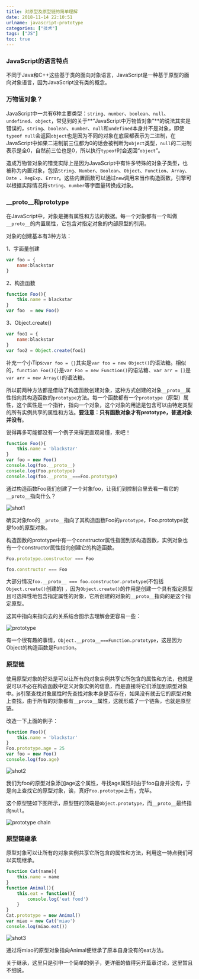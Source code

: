 ```yaml
---
title: 对原型及原型链的简单理解
date: 2018-11-14 22:10:51
urlname: javascript-prototype
categories: ["技术"]
tags: ["JS"]
toc: true
---
```


### JavaScript的语言特点

不同于Java和C++这些基于类的面向对象语言，JavaScript是一种基于原型的面向对象语言，因为JavaScript没有类的概念。

### 万物皆对象？

JavaScript中一共有6种主要类型：`string`、`number`、`boolean`、`null`、`undefined`、`object`，常见到的关于**“JavaScript中万物皆对象”**的说法其实是错误的，`string`、`boolean`、`number`、`null`和`undefined`本身并不是对象，即使`typeof null`会返回`object`也是因为不同的对象在底层都表示为二进制，在JavaScript中如果二进制前三位都为0的话会被判断为`object`类型，`null`的二进制表示是全0，自然前三位也是0，所以执行`typeof`时会返回“`object`”。

造成万物皆对象的错觉实际上是因为JavaScript中有许多特殊的对象子类型，也被称为内置对象，包括`String`、`Number`、`Boolean`、`Object`、`Function`、`Array`、`Date `、`RegExp`、`Error`。这些内置函数可以通过`new`调用来当作构造函数，引擎可以根据实际情况将`string`、`number`等字面量转换成对象。

### &#95;&#95;proto&#95;&#95;和prototype

在JavaScript中，对象是拥有属性和方法的数据。每一个对象都有一个叫做`__proto__`的内置属性，它包含对指定对象的内部原型的引用。

对象的创建基本有3种方法：

1、字面量创建

``` javascript
var foo = {
    name:blackstar
}
```

2、构造函数

``` javascript
function Foo(){
    this.name = blackstar
}
var foo  = new Foo()
```

3、Object.create()

``` javascript
var foo1 = {
    name:blackstar
}
var foo2 = Object.create(foo1)
```

补充一个小Tips:`var foo = {}`其实是`var foo = new Object()`的语法糖。相似的，`function Foo(){}`是`var Foo = new Function()`的语法糖、`var arr = []`是`var arr = new Array()`的语法糖。

所以前两种方法都是借助了构造函数创建对象，这种方式创建的对象`__proto__`属性指向其构造函数的`prototype`方法。每一个函数都有一个`prototype`（原型）属性，这个属性是一个指针，指向一个对象，这个对象的用途是包含可以由特定类型的所有实例共享的属性和方法。**要注意：只有函数对象才有prototype，普通对象并没有**。

说得再多可能都没有一个例子来得更直观易懂，来吧！

``` javascript
function Foo(){
    this.name = 'blackstar'
}
var foo = new Foo()
console.log(foo.__proto__)
console.log(Foo.prototype)
console.log(foo.__proto__===Foo.prototype) 
```

通过构造函数Foo我们创建了一个对象foo，让我们到控制台里去看一看它的`__proto__`指向什么？

![shot1](https://s1.ax1x.com/2018/11/15/iv5cZ9.png)

确实对象foo的`__proto__`指向了其构造函数Foo的`prototype`，Foo.prototype就是foo的原型对象。

构造函数的prototype中有一个constructor属性指回到该构造函数，实例对象也有一个constructor属性指向创建它的构造函数。

``` javascript
Foo.prototype.constructor === Foo

foo.constructor === Foo
```

大部分情况`foo.__proto__ === foo.constructor.prototype`(不包括`Object.create()`创建的) ，因为`Object.create()`的作用是创建一个具有指定原型且可选择性地包含指定属性的对象，它所创建的对象的`__proto__`指向的是这个指定原型。

这其中指向来指向去的关系结合图示去理解会更容易一些：

![prototype](https://s1.ax1x.com/2018/11/16/ixokZQ.png)

有一个很有趣的事情，`Object.__proto__===Function.prototype`，这是因为Object的构造函数是Function。

### 原型链

使用原型对象的好处是可以让所有的对象实例共享它所包含的属性和方法，也就是说可以不必在构造函数中定义对象实例的信息，而是直接将它们添加到原型对象中。js引擎查找对象属性时先查找对象本身是否存在，如果没有就去它的原型对象上查找，由于所有的对象都有`__proto__`属性，这就形成了一个链条，也就是原型链。

改造一下上面的例子：

``` javascript
function Foo(){
    this.name = 'blackstar'
}
Foo.prototype.age = 25
var foo = new Foo()
console.log(foo.age)
```

![shot2](https://s1.ax1x.com/2018/11/16/ixqHMt.png)

我们为foo的原型对象添加age这个属性，寻找age属性时由于foo自身并没有，于是向上查找它的原型对象，诶，真好`Foo.prototype`上有，完毕。

这个原型链如下图所示，原型链的顶端是`Object.prototype`，而`__proto__`最终指向`null`。

![prototype chain](https://s1.ax1x.com/2018/11/16/ixoiqg.png)

### 原型链继承

原型对象可以让所有的对象实例共享它所包含的属性和方法，利用这一特点我们可以实现继承。

``` javascript
function Cat(name){
    this.name = name
}
function Animal(){
    this.eat = function(){
        console.log('eat food')
    }
}
Cat.prototype = new Animal()
var miao = new Cat('miao')
console.log(miao.eat())
```

![shot3](https://s1.ax1x.com/2018/11/16/izpHQe.png)

通过将miao的原型对象指向Animal便继承了原本自身没有的eat方法。

关于继承，这里只是引申一个简单的例子，更详细的值得另开篇章讨论，这里暂且不细说。